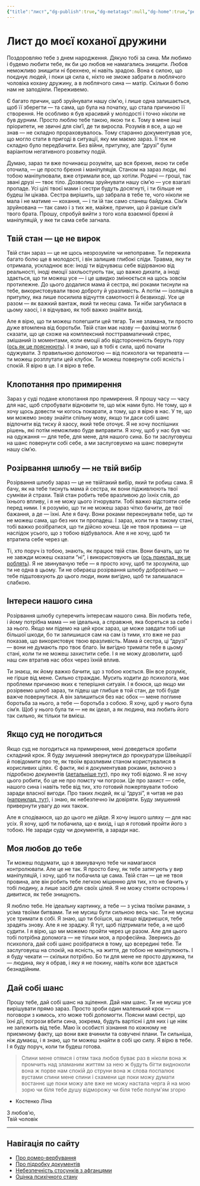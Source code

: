 ```yaml
---
{"title":"лист","dg-publish":true,"dg-metatags":null,"dg-home":true,"permalink":"/list/","tags":["gardenEntry"],"dgPassFrontmatter":true,"noteIcon":""}
---
```



# Лист до моєї коханої дружини

Поздоровляю тебе з днем народження. Дякую тобі за сина. Ми любимо і будемо любити тебе, як би цю любов не намагались знищити. Любов неможливо знищити ні брехнею, ні навіть зрадою. Вона є силою, що поєднує людей, і поки ця сила є, ніхто не зможе забрати в люблячого чоловіка кохану дружину, а в люблячого сина — матір. Скільки б болю нам не заподіяли. Переживемо.

Є багато причин, щоб зруйнувати нашу сім’ю, і лише одна залишається, щоб її зберегти — та сама, що була на початку, що стала причиною її створення. Не особливо я був красивий у молодості і точно ніколи не був дурним. Просто люблю тебе такою, якою ти є. Тому в мене інші пріоритети, не звичні для сім’ї, де ти виросла. Розумів я все, а що не знав — не складно прораховувалось. Тому старанно документував усе, що могло стати в пригоді в ситуації, яку ми маємо зараз. Її теж не складно було передбачити. Без війни, притулку, але “друзі” були варіантом негативного розвитку подій.

Думаю, зараз ти вже починаєш розуміти, що вся брехня, якою ти себе оточила, — це просто брехня і маніпуляція. Станом на зараз люди, які тобою маніпулювали, вже отримали все, що хотіли. Родичі — гроші, так звані друзі — твоє тіло. Дозволиш зруйнувати нашу сім’ю — усе взагалі пропаде. Усі цілі твоєї мами і сестри будуть досягнуті, і ти більше не будеш їм цікава. Сестра вирішить, що забрала в тебе те, чого ніколи не мала і не матиме — кохання, — і ти їй так само станеш байдужа. Сім’я зруйнована — так само і з тих же, майже, причин, що й раніше сім’я твого брата. Прошу, спробуй вийти з того кола взаємної брехні й маніпуляцій, у яке ти сама себе загнала.

## Твій стан — це не вирок

Твій стан зараз — це не щось незрозуміле чи непоправне. Ти пережила багато болю ще в молодості, і він залишив глибокі сліди. Травма, яку ти отримала, ускладнює все: іноді ти відчуваєш себе відірваною від реальності, іноді емоції захльостують так, що важко дихати, а іноді здається, що ти можеш усе — і це швидко змінюється на щось зовсім протилежне. До цього додалися мама й сестра, які роками тиснули на тебе, використовували твою доброту й уразливість. А потім — ізоляція в притулку, яка лише посилила відчуття самотності й безвиході. Усе це разом — як важкий вантаж, який ти несеш сама. Ти ніби загубилася в цьому хаосі, і я відчуваю, як тобі важко знайти вихід.

Але я вірю, що ти можеш полегшити цей тягар. Ти не зламана, ти просто дуже втомлена від боротьби. Твій стан має назву — фахівці могли б сказати, що це схоже на комплексний посттравматичний стрес, змішаний із моментами, коли емоції або відстороненість беруть гору ([ось як це пояснюють](https://exodus.pp.ua/poperednya-psihiatrichna-oczinka-pacziyentki-z-pidozroyu-na-ptsr-prl-ta-disocziacziyu/)). І я знаю, що в тобі є сила, щоб почати одужувати. З правильною допомогою — від психолога чи терапевта — ти можеш розплутати цей клубок. Ти можеш повернути собі ясність і спокій. Я вірю в це. І я вірю в тебе.

## Клопотання про примирення

Зараз у суді подане клопотання про примирення. Я прошу часу — часу для нас, щоб спробувати відновити те, що між нами було. Не тому, що я хочу щось довести чи когось покарати, а тому, що я вірю в нас. У те, що ми можемо знову знайти спільну мову, якщо ти даси собі шанс відпочити від тиску й хаосу, який тебе оточує. Я не хочу поспішних рішень, які потім неможливо буде виправити. Я хочу, щоб у нас був час на одужання — для тебе, для мене, для нашого сина. Бо ти заслуговуєш на шанс повернути собі себе, а ми заслуговуємо на шанс повернути нашу сім’ю.

## Розірвання шлюбу — не твій вибір

Розірвання шлюбу зараз — це не твійтакий вибір, який ти робиш сама. Я бачу, як на тебе тиснуть мама й сестра, як вони підживлюють твої сумніви й страхи. Твій стан робить тебе вразливою до їхніх слів, до їхнього впливу, і я не можу цього ігнорувати. Тобі важко  відстояти себе перед ними. І я розумію, що ти не можеш зараз чітко бачити, де твої бажання, а де — їхні. Але я бачу. Вони роками переконували тебе, що ти не можеш сама, що без них ти пропадеш. І зараз, коли ти в такому стані, тобі важко розібратися, що ти дійсно хочеш. Це не твоя провина — це наслідок усього, що з тобою відбувалося. Але я не хочу, щоб ти втратила себе через це.

Ті, хто поруч із тобою, знають, як працює твій стан. Вони бачать, що ти не завжди можеш сказати “ні”, і використовують це ([ось приклад, як це роблять](https://exodus.pp.ua/romeo-verbuvannya/)). Я не звинувачую тебе — я просто хочу, щоб ти зрозуміла, що ти не одна в цьому. Ти не обираєш розірвання шлюбу добровільно — тебе підштовхують до цього люди, яким вигідно, щоб ти залишалася слабкою.

## Інтереси нашого сина

Розірвання шлюбу суперечить інтересам нашого сина. Він любить тебе, і йому потрібна мама — не ідеальна, а справжня, яка бореться за себе і за нього. Якщо ми підемо на цей крок зараз, це може завдати тобі ще більшої шкоди, бо ти залишишся сам на сам із тими, хто вже не раз показав, що використовує твою вразливість. Мама й сестра, ці “друзі” — вони не думають про твоє благо. Їм вигідно тримати тебе в цьому стані, коли ти не можеш захистити себе. І я не можу дозволити, щоб наш син втратив нас обох через їхній вплив.

Ти знаєш, як йому важко бачити, що з тобою коється. Він все розуміє, не гірше від мене. Сильно страждає. Мусить ходити до психолога, має проблеми причиною яких є теперішня ситуаія. І я боюся, що якщо ми розірвемо шлюб зараз, ти підеш ще глибше в той стан, де тобі буде важче повернутися. А він залишиться без нас обох — мене поглине боротьба за нього, а тебе — боротьба з собою. Я хочу, щоб у нього була сім’я. Щоб у нього була ти — не як ідеал, а як людина, яка любить його так сильно, як тільки ти вмієш.

## Якщо суд не погодиться

Якщо суд не погодиться на примирення, мені доведеться зробити складний крок. Я буду змушений звернутися до прокуратури Швейцарії й повідомити про те, як твоїм вразливим станом користувалися в корисливих цілях. Є факти, які я документував роками, включно з підробкою документів ([детальніше тут](https://exodus.pp.ua/pidrobku-dokumentiv/)), про яку тобі відомо. Я не хочу цього робити, бо це не про помсту чи погрози. Це про захист — себе, нашого сина і навіть тебе від тих, хто готовий пожертвувати тобою заради власної вигоди. Про таких людей, як ці “друзі”, я читав не раз ([наприклад, тут](https://exodus.pp.ua/napad-afganczya/)), і знаю, як небезпечно їм довіряти. Буду змушений привернути увагу  до них також.

Але я сподіваюся, що до цього не дійде. Я хочу іншого шляху — для нас усіх. Я хочу, щоб ти побачила, що є вихід, і що я готовий пройти його з тобою. Не заради суду чи документів, а заради нас.

## Моя любов до тебе

Ти можеш подумати, що я звинувачую тебе чи намагаюся контролювати. Але це не так. Я просто бачу, як тебе затягують у вир маніпуляцій, і хочу, щоб ти побачила це сама. Твій стан — це не твоя провина, але він робить тебе легкою мішенню для тих, хто не бачить у тобі людину, а лише засіб для своїх цілей. Я не можу стояти осторонь і дивитися, як тебе знищують.

Я люблю тебе. Не ідеальну картинку, а тебе — з усіма твоїми ранами, з усіма твоїми битвами. Ти не мусиш бути сильною весь час. Ти не мусиш усе тримати в собі. Я знаю, що ти боїшся, що якщо відкриєшся, тебе зрадять знову. Але я не зраджу. Я тут, щоб підтримати тебе, а не щоб судити. І я вірю, що ми можемо пройти через це разом. Але для цього тобі потрібна допомога — не тільки моя, а професійна. Звернись до психолога, дай собі шанс розібратися в тому, що всередині тебе. Ти заслуговуєш на спокій, на ясність, на життя, де тобою не маніпулюють. І я буду чекати — скільки потрібно. Бо ти для мене не просто дружина, ти — людина, яку я обрав, і яку я не покину, навіть коли все здається безнадійним.

## Дай собі шанс

Прошу тебе, дай собі шанс на зцілення. Дай нам шанс. Ти не мусиш усе вирішувати прямо зараз. Просто зроби один маленький крок — поговори з кимось, хто може тобі допомогти. Поясни мамі сестрі, що їхні дії, погрози вбити сина, зокрема, будуть вартісні і для них і це ніяк не залежить від тебе. Маю їх особисті зізнання по кожному не приємному факту, що вони вже вчинили та озвучені плани. Ти сильніша, ніж думаєш, і я знаю, що ти можеш знайти в собі цю силу. Я вірю в тебе. І я буду поруч, коли ти будеш готова.

> Спини мене отямся і отям
така любов буває раз в ніколи
вона ж промчить над зламаним життям
за нею ж будуть бігти видноколи
вона ж порве нам спокій до струни
вона ж слова поспалює вустами
спини мене спини і схамени
ще поки можу думати востаннє
ще поки можу але вже не можу
настала черга й на мою зорю
чи біля тебе душу відморожу
чи біля тебе полум'ям згорю

- Костенко Ліна

З любов’ю,  
Твій чоловік

---

## Навігація по сайту

- [Про ромео-вербування](https://exodus.pp.ua/ukrayinskoyu/romeo-verbuvannya/)  
- [Про підробку документів](https://exodus.pp.ua/ukrayinskoyu/pidrobku-dokumentiv/)  
- [Небезпечність стосунків з афганцями](https://exodus.pp.ua/ukrayinskoyu/napad-afganczya/) 
- [Оцінка психічного стану](https://exodus.pp.ua/ukrayinskoyu/poperednya-psihiatrichna-oczinka-pacziyentki-z-pidozroyu-na-ptsr-prl-ta-disocziacziyu/)  
